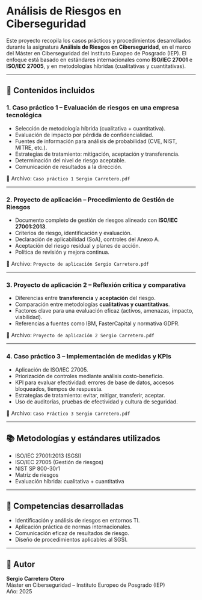 # Análisis de Riesgos en Ciberseguridad

Este proyecto recopila los casos prácticos y procedimientos desarrollados durante la asignatura **Análisis de Riesgos en Ciberseguridad**, en el marco del Máster en Ciberseguridad del Instituto Europeo de Posgrado (IEP). El enfoque está basado en estándares internacionales como **ISO/IEC 27001** e **ISO/IEC 27005**, y en metodologías híbridas (cualitativas y cuantitativas).

---

## 📘 Contenidos incluidos

### 1. Caso práctico 1 – Evaluación de riesgos en una empresa tecnológica
- Selección de metodología híbrida (cualitativa + cuantitativa).
- Evaluación de impacto por pérdida de confidencialidad.
- Fuentes de información para análisis de probabilidad (CVE, NIST, MITRE, etc.).
- Estrategias de tratamiento: mitigación, aceptación y transferencia.
- Determinación del nivel de riesgo aceptable.
- Comunicación de resultados a la dirección.

📄 Archivo: `Caso práctico 1 Sergio Carretero.pdf`

---

### 2. Proyecto de aplicación – Procedimiento de Gestión de Riesgos
- Documento completo de gestión de riesgos alineado con **ISO/IEC 27001:2013**.
- Criterios de riesgo, identificación y evaluación.
- Declaración de aplicabilidad (SoA), controles del Anexo A.
- Aceptación del riesgo residual y planes de acción.
- Política de revisión y mejora continua.

📄 Archivo: `Proyecto de aplicación Sergio Carretero.pdf`

---

### 3. Proyecto de aplicación 2 – Reflexión crítica y comparativa
- Diferencias entre **transferencia** y **aceptación** del riesgo.
- Comparación entre metodologías **cualitativas y cuantitativas**.
- Factores clave para una evaluación eficaz (activos, amenazas, impacto, viabilidad).
- Referencias a fuentes como IBM, FasterCapital y normativa GDPR.

📄 Archivo: `Proyecto de aplicación 2 Sergio Carretero.pdf`

---

### 4. Caso práctico 3 – Implementación de medidas y KPIs
- Aplicación de ISO/IEC 27005.
- Priorización de controles mediante análisis costo-beneficio.
- KPI para evaluar efectividad: errores de base de datos, accesos bloqueados, tiempos de respuesta.
- Estrategias de tratamiento: evitar, mitigar, transferir, aceptar.
- Uso de auditorías, pruebas de efectividad y cultura de seguridad.

📄 Archivo: `Caso Práctico 3 Sergio Carretero.pdf`

---

## 📚 Metodologías y estándares utilizados
- ISO/IEC 27001:2013 (SGSI)
- ISO/IEC 27005 (Gestión de riesgos)
- NIST SP 800-30r1
- Matriz de riesgos
- Evaluación híbrida: cualitativa + cuantitativa

---

## 🧠 Competencias desarrolladas
- Identificación y análisis de riesgos en entornos TI.
- Aplicación práctica de normas internacionales.
- Comunicación eficaz de resultados de riesgo.
- Diseño de procedimientos aplicables al SGSI.

---

## 👤 Autor
**Sergio Carretero Otero**  
Máster en Ciberseguridad – Instituto Europeo de Posgrado (IEP)  
Año: 2025